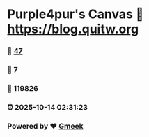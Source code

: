 # Purple4pur's Canvas :link: https://blog.quitw.org 
### :page_facing_up: [47](https://blog.quitw.org/tag.html) 
### :speech_balloon: 7 
### :hibiscus: 119826 
### :alarm_clock: 2025-10-14 02:31:23 
### Powered by :heart: [Gmeek](https://github.com/Meekdai/Gmeek)
